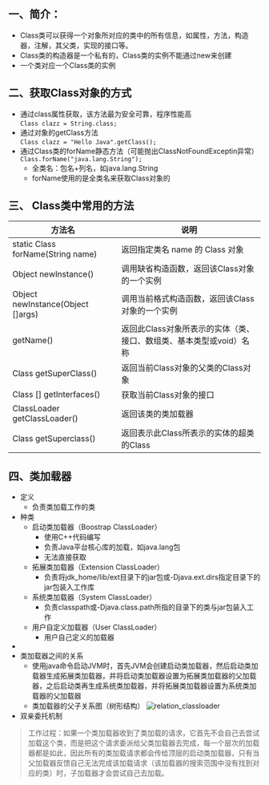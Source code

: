 ## 一、简介：
- Class类可以获得一个对象所对应的类中的所有信息，如属性，方法，构造器，注解，其父类，实现的接口等。
- Class类的构造器是一个私有的，Class类的实例不能通过new来创建
- 一个类对应一个Class类的实例

## 二、获取Class对象的方式
- 通过class属性获取，该方法最为安全可靠，程序性能高  
``` Class clazz = String.class; ```
- 通过对象的getClass方法  
``` Class clazz = "Hello Java".getClass(); ```
- 通过Class类的forName静态方法（可能抛出ClassNotFoundExceptin异常）  
``` Class.forName("java.lang.String"); ```
  - 全类名：包名+列名，如java.lang.String
  - forName使用的是全类名来获取Class对象的

## 三、 Class类中常用的方法

|方法名|说明|
|----------------------------------|--------------------------------|
|static Class forName(String name) |返回指定类名 name 的 Class 对象|
|Object newInstance() |调用缺省构造函数，返回该Class对象的一个实例|
|Object newInstance(Object []args) |调用当前格式构造函数，返回该Class对象的一个实例|
|getName()|返回此Class对象所表示的实体（类、接口、数组类、基本类型或void）名称|
|Class getSuperClass()|返回当前Class对象的父类的Class对象|
|Class [] getInterfaces()|获取当前Class对象的接口|
|ClassLoader getClassLoader()|返回该类的类加载器|
|Class getSuperclass()|返回表示此Class所表示的实体的超类的Class|

## 四、类加载器
- 定义
  - 负责类加载工作的类
- 种类
  - 启动类加载器（Boostrap ClassLoader）
      - 使用C++代码编写
      - 负责Java平台核心库的加载，如java.lang包
      - 无法直接获取
  - 拓展类加载器（Extension ClassLoader）
      - 负责将jdk_home/lib/ext目录下的jar包或-Djava.ext.dirs指定目录下的jar包装入工作库
  - 系统类加载器（System ClassLoader）
      - 负责classpath或-Djava.class.path所指的目录下的类与jar包装入工作
  - 用户自定义加载器（User ClassLoader）
      - 用户自己定义的加载器
- 
- 类加载器之间的关系
  - 使用java命令启动JVM时，首先JVM会创建启动类加载器，然后启动类加载器生成拓展类加载器，并将启动类加载器设置为拓展类加载器的父加载器，之后启动类再生成系统类加载器，并将拓展类加载器设置为系统类加载器的父加载器
  - 类加载器的父子关系图（树形结构）
![relation_classloader](/images/relation_classloader.png)
- 双亲委托机制
> 工作过程：如果一个类加载器收到了类加载的请求，它首先不会自己去尝试加载这个类，而是把这个请求委派给父类加载器去完成，每一个层次的加载器都是如此，因此所有的类加载请求都会传给顶层的启动类加载器，只有当父加载器反馈自己无法完成该加载请求（该加载器的搜索范围中没有找到对应的类）时，子加载器才会尝试自己去加载。



